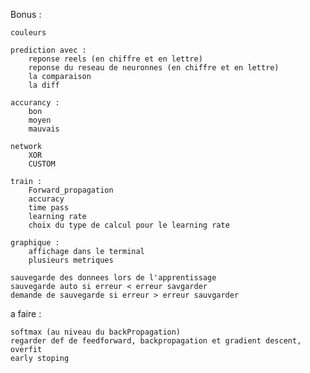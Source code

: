 Bonus :

	couleurs

	prediction avec :
		reponse reels (en chiffre et en lettre)
		reponse du reseau de neuronnes (en chiffre et en lettre)
		la comparaison
		la diff
	
	accurancy :
		bon
		moyen
		mauvais

	network
		XOR
		CUSTOM

	train :
		Forward_propagation
		accuracy
		time pass
		learning rate
		choix du type de calcul pour le learning rate

	graphique :
		affichage dans le terminal
		plusieurs metriques

	sauvegarde des donnees lors de l'apprentissage
	sauvegarde auto si erreur < erreur savgarder
	demande de sauvegarde si erreur > erreur sauvgarder

a faire :

	softmax (au niveau du backPropagation)
	regarder def de feedforward, backpropagation et gradient descent, overfit
	early stoping



